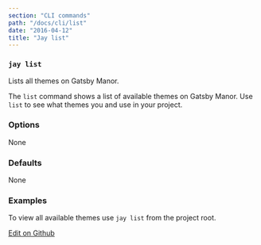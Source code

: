 ```yaml
---
section: "CLI commands"
path: "/docs/cli/list"
date: "2016-04-12"
title: "Jay list"
---
```


### `jay list`
Lists all themes on Gatsby Manor.

The `list` command shows a list of available themes on Gatsby Manor. Use `list` to see what themes you and use in your project.

### Options
None

### Defaults
None

### Examples
To view all available themes use `jay list` from the project root.

[Edit on Github](https://github.com/gatsbymanor/gatsby-manor-content)
